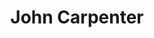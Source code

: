 ---
title: "John Carpenter"
summary: "John Howard Carpenter is an American filmmaker, actor, and composer. Although he has worked in various film genres, he is most commonly associated with horror, action, and science fiction films of the 1970s and 1980s. He is generally recognized as one of the greatest masters of the horror genre. At the 2019 Cannes Film Festival, the French Directors' Guild gave him the Golden Coach Award, lauding him as \"a creative genius of raw, fantastic, and spectacular emotions\".Carpenter's early films included box office and critical successes like Halloween , The Fog , Escape from New York , and Starman . His other productions from the 1970s and the 1980s only later came to be considered cult classics, and he has been acknowledged as an influential filmmaker. These include Dark Star , Assault on Precinct 13 , The Thing , Christine , Big Trouble in Little China , Prince of Darkness , They Live , In the Mouth of Madness , and Escape from L.A. .
He returned to the Halloween franchise as composer and executive producer of the sequel Halloween , doing so with the sequels Halloween Kills and Halloween Ends .
Carpenter composed or co-composed most of his films' music. He won a Saturn Award for Best Music for the film Vampires . He released four studio albums, titled Lost Themes , Lost Themes II , Anthology: Movie Themes 1974–1998 , and Lost Themes III: Alive After Death ."
image: "john-carpenter.jpg"
apple_music_artist_url: "https://music.apple.com/gb/artist/john-carpenter/28057499"
wikipedia_url: "https://en.wikipedia.org/wiki/John_Carpenter"
---